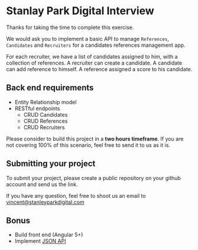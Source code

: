 # Stanlay Park Digital Interview

Thanks for taking the time to complete this exercise.

We would ask you to implement a basic API to manage `References`, `Candidates` and `Recruiters` for a candidates references management app.

For each recruiter, we have a list of candidates assigned to him, with a collection of references. A recruiter can create a candidate. A candidate can add reference to himself.
A reference assigned a score to his candidate.

## Back end requirements

* Entity Relationship model
* RESTful endpoints
  * CRUD Candidates
  * CRUD References
  * CRUD Recruiters

Please consider to build this project in a **two hours timeframe**. If you are not covering 100% of this scenario, feel free to send it to us as it is.

## Submitting your project

To submit your project, please create a public repository on your github account and send us the link.

If you have any question, feel free to shoot us an email to [vincent@stanleyparkdigital.com](mailto:vincent@stanleyparkdigital.com)

## Bonus

* Build front end (Angular 5+)
* Implement [JSON API](http://jsonapi.org/)
